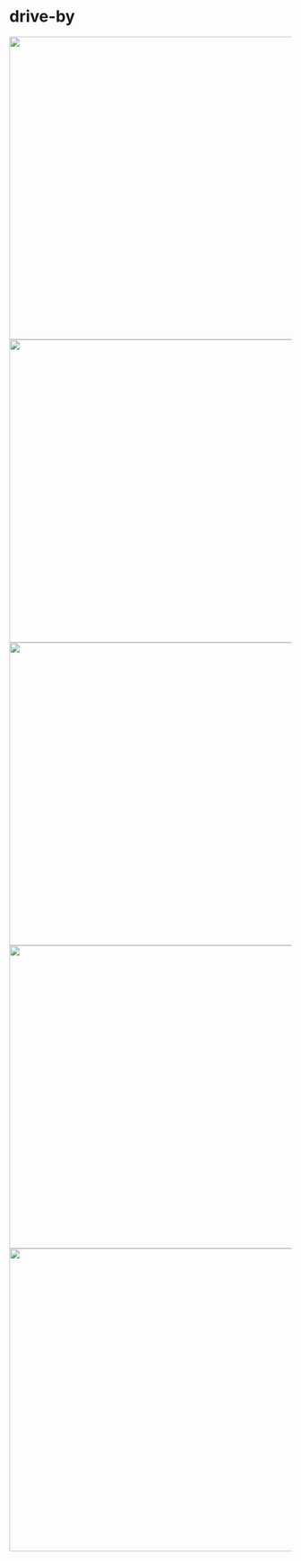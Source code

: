 # drive-by
<img src="https://github.com/andrija-tosic/drive-by/assets/16526129/c2e56f39-5c42-4adc-a27a-fc49de816236" height=540 />
<img src="https://github.com/andrija-tosic/drive-by/assets/16526129/741b7f19-a752-4a83-9e69-28bd95410c7c" height=540 />
<img src="https://github.com/andrija-tosic/drive-by/assets/16526129/9818ea33-939e-41e0-a746-ee652993d663" height=540 />
<img src="https://github.com/andrija-tosic/drive-by/assets/16526129/b0e38d96-1d5f-47ad-8dfc-9f5f9d2d8332" height=540 />
<img src="https://github.com/andrija-tosic/drive-by/assets/16526129/b2c03bae-b713-47fe-aac4-d52ee5c5f478" height=540 />
